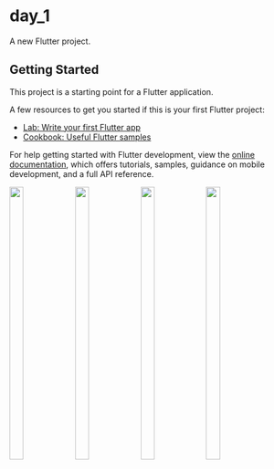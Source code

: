 # day_1

A new Flutter project.

## Getting Started

This project is a starting point for a Flutter application.

A few resources to get you started if this is your first Flutter project:

- [Lab: Write your first Flutter app](https://docs.flutter.dev/get-started/codelab)
- [Cookbook: Useful Flutter samples](https://docs.flutter.dev/cookbook)

For help getting started with Flutter development, view the
[online documentation](https://docs.flutter.dev/), which offers tutorials,
samples, guidance on mobile development, and a full API reference.

<p>
<img src="https://github.com/Drashtipatel296/day_1/assets/143180636/798373dd-9d03-49fd-9937-7f1a6641ce6a" width=22%, height=35%>
<img src="https://github.com/Drashtipatel296/day_1/assets/143180636/37d9709d-46f4-4b7f-9231-4f99f965a4a9" width=22%, height=35%>
<img src="https://github.com/Drashtipatel296/day_1/assets/143180636/36dfa86c-d0ac-4636-bbba-1aa0006d590c" width=22%, height=35%>
<img src="https://github.com/Drashtipatel296/day_1/assets/143180636/23ee49c8-db8e-480a-936d-74958ead03a6" width=22%, height=35%>
</p>



